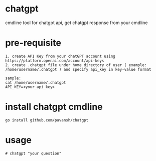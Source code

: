 # chatgpt 
cmdline tool for chatgpt api, get chatgpt response from your cmdline

# pre-requisite
```
1. create API Key from your chatGPT account using https://platform.openai.com/account/api-keys 
2. create .chatgpt file under home directory of user ( example: /home/username/.chatgpt ) and specify api_key in key-value format

sample:
cat /home/username/.chatgpt 
API_KEY=<your_api_key>
```

# install chatgpt cmdline
```
go install github.com/pavansh/chatgpt
```

# usage
```
# chatgpt "your question"
```
